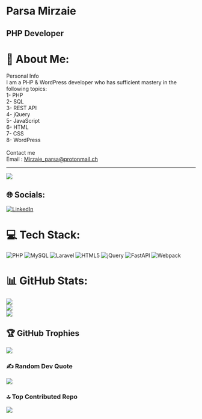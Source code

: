 <h1> Parsa Mirzaie </h1>

<h2> PHP Developer </h2>

# 💫 About Me:
Personal Info<br>I am a PHP & WordPress developer who has sufficient mastery in the following topics:<br>1- PHP<br>2- SQL<br>3- REST API<br>4- jQuery<br>5- JavaScript<br>6- HTML<br>7- CSS<br>8- WordPress<br><br>Contact me<br>Email : Mirzaie_parsa@protonmail.ch


---
[![](https://visitcount.itsvg.in/api?id=Parsa-mrz&icon=5&color=5)](https://visitcount.itsvg.in)

## 🌐 Socials:
[![LinkedIn](https://img.shields.io/badge/LinkedIn-%230077B5.svg?logo=linkedin&logoColor=white)](https://linkedin.com/in/https://www.linkedin.com/in/parsa-mirzaie-85249a221/?lipi=urn%3Ali%3Apage%3Ad_flagship3_feed%3BNjnxwXKDRfq5oM%2FlvKCfVA%3D%3D) 

# 💻 Tech Stack:
![PHP](https://img.shields.io/badge/php-%23777BB4.svg?style=for-the-badge&logo=php&logoColor=white) ![MySQL](https://img.shields.io/badge/mysql-%2300f.svg?style=for-the-badge&logo=mysql&logoColor=white) ![Laravel](https://img.shields.io/badge/laravel-%23FF2D20.svg?style=for-the-badge&logo=laravel&logoColor=white) ![HTML5](https://img.shields.io/badge/html5-%23E34F26.svg?style=for-the-badge&logo=html5&logoColor=white) ![jQuery](https://img.shields.io/badge/jquery-%230769AD.svg?style=for-the-badge&logo=jquery&logoColor=white) ![FastAPI](https://img.shields.io/badge/FastAPI-005571?style=for-the-badge&logo=fastapi) ![Webpack](https://img.shields.io/badge/webpack-%238DD6F9.svg?style=for-the-badge&logo=webpack&logoColor=black)
# 📊 GitHub Stats:
![](https://github-readme-stats.vercel.app/api?username=Parsa-mrz&theme=dark&hide_border=false&include_all_commits=true&count_private=true)<br/>
![](https://github-readme-streak-stats.herokuapp.com/?user=Parsa-mrz&theme=dark&hide_border=false)<br/>
![](https://github-readme-stats.vercel.app/api/top-langs/?username=Parsa-mrz&theme=dark&hide_border=false&include_all_commits=true&count_private=true&layout=compact)

## 🏆 GitHub Trophies
![](https://github-profile-trophy.vercel.app/?username=Parsa-mrz&theme=gruvbox&no-frame=false&no-bg=false&margin-w=4)

### ✍️ Random Dev Quote
![](https://quotes-github-readme.vercel.app/api?type=vetical&theme=tokyonight)

### 🔝 Top Contributed Repo
![](https://github-contributor-stats.vercel.app/api?username=Parsa-mrz&limit=5&theme=dark&combine_all_yearly_contributions=true)



<!-- Proudly created with GPRM ( https://gprm.itsvg.in ) -->
